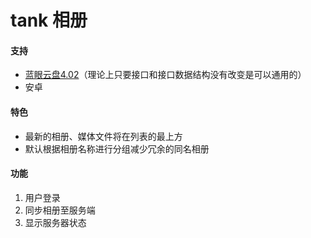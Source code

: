 # tank 相册

#### 支持

- [蓝眼云盘4.02](https://tank-doc.eyeblue.cn/basic/download.html)（理论上只要接口和接口数据结构没有改变是可以通用的）
- 安卓

#### 特色

- 最新的相册、媒体文件将在列表的最上方
- 默认根据相册名称进行分组减少冗余的同名相册

#### 功能

1. 用户登录
2. 同步相册至服务端
3. 显示服务器状态

